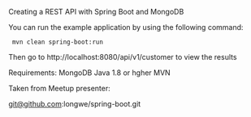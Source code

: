 
Creating a REST API with Spring Boot and MongoDB


You can run the example application by using the following command:

```
 mvn clean spring-boot:run
```
 
 Then go to http://localhost:8080/api/v1/customer  to view the results
 
 Requirements:
 MongoDB
 Java 1.8 or hgher
 MVN
 
 Taken from Meetup presenter:

 git@github.com:longwe/spring-boot.git
 